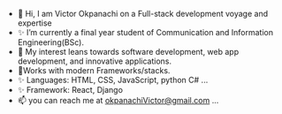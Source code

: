 - 👋 Hi, I am Victor Okpanachi on a Full-stack development voyage and expertise
- ✨ I’m currently a final year student of Communication and Information Engineering(BSc). 
- 👀 My interest leans towards software development, web app development, and innovative applications.
- 🌱Works with modern Frameworks/stacks.
- ✨ Languages:  HTML, CSS, JavaScript, python C# ...
- ✨ Framework: React, Django
- 📫 you can reach me at okpanachiVictor@gmail.com ...

<!---
Fibechola24/Fibechola24 is a ✨ special ✨ repository because its `README.md` (this file) appears on your GitHub profile.
You can click the Preview link to take a look at your changes.
--->
